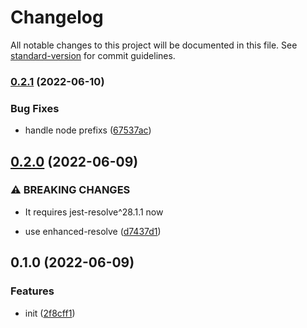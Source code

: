 # Changelog

All notable changes to this project will be documented in this file. See [standard-version](https://github.com/conventional-changelog/standard-version) for commit guidelines.

### [0.2.1](https://github.com/BlackGlory/jest-resolver/compare/v0.2.0...v0.2.1) (2022-06-10)


### Bug Fixes

* handle node prefixs ([67537ac](https://github.com/BlackGlory/jest-resolver/commit/67537acf31aa25b48a0818bc52088d19f3240705))

## [0.2.0](https://github.com/BlackGlory/jest-resolver/compare/v0.1.0...v0.2.0) (2022-06-09)


### ⚠ BREAKING CHANGES

* It requires jest-resolve^28.1.1 now

* use enhanced-resolve ([d7437d1](https://github.com/BlackGlory/jest-resolver/commit/d7437d1e1892834f0a2ee52c2a37e469166b8cdb))

## 0.1.0 (2022-06-09)


### Features

* init ([2f8cff1](https://github.com/BlackGlory/jest-resolver/commit/2f8cff1be09c612ba60f1fee401b20be4b4dd2e8))
